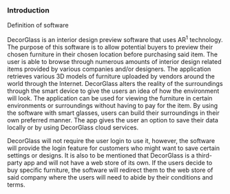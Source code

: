 ### Introduction

Definition of software

DecorGlass is an interior design preview software that uses AR<sup>1</sup> technology. The purpose of this software is to allow potential buyers to preview their chosen furniture in their chosen location before purchasing said item. The user is able to browse through numerous amounts of interior design related items provided by various companies and/or designers. The application retrieves various 3D models of furniture uploaded by vendors around the world through the Internet. DecorGlass alters the reality of the surroundings through the smart device to give the users an idea of how the environment will look. The application can be used for viewing the furniture in certain environments or surroundings without having to pay for the item. By using the software with smart glasses, users can build their surroundings in their own preferred manner.  The app gives the user an option to save their data locally or by using DecorGlass cloud services. 
 
DecorGlass will not require the user login to use it, however, the software will provide the login feature for customers who might want to save certain settings or designs. It is also to be mentioned that DecorGlass is a third-party app and will not have a web store of its own. If the users decide to buy specific furniture, the software will redirect them to the web store of said company where the users will need to abide by their conditions and terms.

